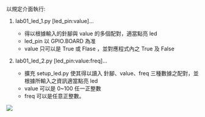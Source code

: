 以規定介面執行:

1. lab01_led_1.py [led_pin:value]...
   * 得以根據輸入的針腳與 value 的多個配對，適當點亮 led
   * led_pin 以 GPIO.BOARD 為准
   * value 只可以是 True 或  Flase ，並對應程式內之 True 及 False

2. lab01_led_2.py [led_pin:value:freq]...
   * 擴充 setup_led.py 使其得以讀入 針腳、value、freq 三種數據之配對，並根據所輸入之資訊適當點亮 led
   * value 可以是 0~100 任一正整數
   * freq 可以是任意正整數。

![](https://github.com/XiaMiLang/RespberryPi/blob/master/lab01/lab01_led.JPG)